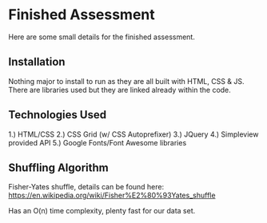 # Finished Assessment

Here are some small details for the finished assessment.

## Installation

Nothing major to install to run as they are all built with HTML, CSS & JS.
There are libraries used but they are linked already within the code.

## Technologies Used

1.) HTML/CSS
2.) CSS Grid (w/ CSS Autoprefixer)
3.) JQuery
4.) Simpleview provided API
5.) Google Fonts/Font Awesome libraries

## Shuffling Algorithm

Fisher-Yates shuffle, details can be found here:
https://en.wikipedia.org/wiki/Fisher%E2%80%93Yates_shuffle

Has an O(n) time complexity, plenty fast for our data set.